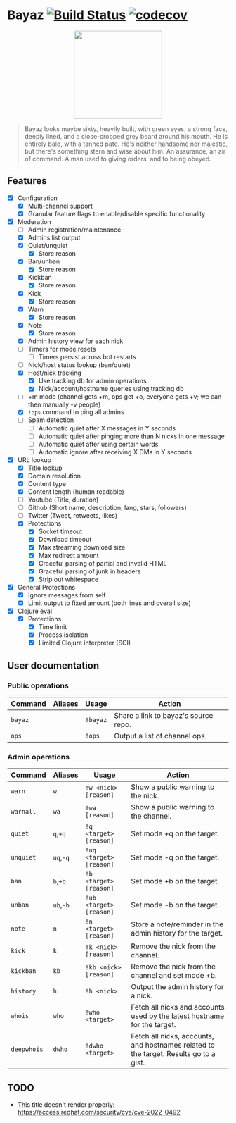 # Bayaz [![Build Status](https://circleci.com/gh/libera-programming/bayaz.svg?style=svg)](https://circleci.com/gh/libera-programming/bayaz) [![codecov](https://codecov.io/gh/libera-programming/bayaz/branch/main/graph/badge.svg?token=QM2ZYNW4KX)](https://codecov.io/gh/libera-programming/bayaz)

<p align=center>
  <img src="https://static.wikia.nocookie.net/firstlaw/images/2/2e/Bayaz-GraphicNovel.jpg/revision/latest?cb=20140307222848"
       height=200>
  </img>
<p>

> Bayaz looks maybe sixty, heavily built, with green eyes, a strong face, deeply lined, and a close-cropped grey beard around his mouth. He is entirely bald, with a tanned pate. He's neither handsome nor majestic, but there's something stern and wise about him. An assurance, an air of command. A man used to giving orders, and to being obeyed.

## Features
- [X] Configuration
  - [X] Multi-channel support
  - [X] Granular feature flags to enable/disable specific functionality
- [X] Moderation
  - [ ] Admin registration/maintenance
  - [X] Admins list output
  - [X] Quiet/unquiet
    - [X] Store reason
  - [X] Ban/unban
    - [X] Store reason
  - [X] Kickban
    - [X] Store reason
  - [X] Kick
    - [X] Store reason
  - [X] Warn
    - [X] Store reason
  - [X] Note
    - [X] Store reason
  - [X] Admin history view for each nick
  - [ ] Timers for mode resets
    - [ ] Timers persist across bot restarts
  - [ ] Nick/host status lookup (ban/quiet)
  - [X] Host/nick tracking
    - [X] Use tracking db for admin operations
    - [X] Nick/account/hostname queries using tracking db
  - [ ] +m mode (channel gets +m, ops get +o, everyone gets +v; we can then manually -v people)
  - [X] `!ops` command to ping all admins
  - [ ] Spam detection
    - [ ] Automatic quiet after X messages in Y seconds
    - [ ] Automatic quiet after pinging more than N nicks in one message
    - [ ] Automatic quiet after using certain words
    - [ ] Automatic ignore after receiving X DMs in Y seconds
- [X] URL lookup
  - [X] Title lookup
  - [X] Domain resolution
  - [X] Content type
  - [X] Content length (human readable)
  - [ ] Youtube (Title, duration)
  - [ ] Github (Short name, description, lang, stars, followers)
  - [ ] Twitter (Tweet, retweets, likes)
  - [X] Protections
    - [X] Socket timeout
    - [X] Download timeout
    - [X] Max streaming download size
    - [X] Max redirect amount
    - [X] Graceful parsing of partial and invalid HTML
    - [X] Graceful parsing of junk in headers
    - [X] Strip out whitespace
- [X] General Protections
  - [X] Ignore messages from self
  - [X] Limit output to fixed amount (both lines and overall size)
- [X] Clojure eval
  - [X] Protections
    - [X] Time limit
    - [X] Process isolation
    - [X] Limited Clojure interpreter (SCI)

## User documentation
### Public operations
| Command | Aliases | Usage    | Action                               |
|---------|---------|----------|--------------------------------------|
| `bayaz` |         | `!bayaz` | Share a link to bayaz's source repo. |
| `ops`   |         | `!ops`   | Output a list of channel ops.        |

### Admin operations
| Command   | Aliases   | Usage                   | Action                                            |
|-----------|-----------|-------------------------|---------------------------------------------------|
| `warn`    | `w`       | `!w <nick> [reason]`    | Show a public warning to the nick.                |
| `warnall`    | `wa`       | `!wa [reason]`    | Show a public warning to the channel.                |
| `quiet`   | `q`,`+q`  | `!q <target> [reason]`  | Set mode +q on the target.                        |
| `unquiet` | `uq`,`-q` | `!uq <target> [reason]` | Set mode -q on the target.                        |
| `ban`     | `b`,`+b`  | `!b <target> [reason]`  | Set mode +b on the target.                        |
| `unban`   | `ub`,`-b` | `!ub <target> [reason]` | Set mode -b on the target.                        |
| `note`     | `n`  | `!n <target> [reason]`  | Store a note/reminder in the admin history for the target.                        |
| `kick`    | `k`       | `!k <nick> [reason]`    | Remove the nick from the channel.                 |
| `kickban` | `kb`      | `!kb <nick> [reason]`   | Remove the nick from the channel and set mode +b. |
| `history` | `h`       | `!h <nick>`             | Output the admin history for a nick.              |
| `whois` | `who`       | `!who <target>`             | Fetch all nicks and accounts used by the latest hostname for the target.              |
| `deepwhois` | `dwho`       | `!dwho <target>`             | Fetch all nicks, accounts, and hostnames related to the target. Results go to a gist.              |

## TODO
* This title doesn't render properly: https://access.redhat.com/security/cve/cve-2022-0492
